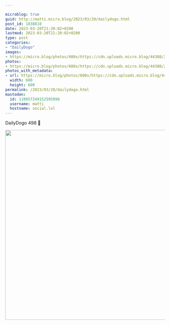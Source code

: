 ```yaml
---

microblog: true
guid: http://matti.micro.blog/2023/03/20/dailydogo.html
post_id: 1838818
date: 2023-03-20T21:20:02+0200
lastmod: 2023-03-20T21:20:02+0200
type: post
categories:
- "DailyDogo"
images:
- https://micro.blog/photos/600x/https://cdn.uploads.micro.blog/44388/2023/bf4613ef55.jpg
photos:
- https://micro.blog/photos/600x/https://cdn.uploads.micro.blog/44388/2023/bf4613ef55.jpg
photos_with_metadata:
- url: https://micro.blog/photos/600x/https://cdn.uploads.micro.blog/44388/2023/bf4613ef55.jpg
  width: 600
  height: 600
permalink: /2023/03/20/dailydogo.html
mastodon:
  id: 110057249152595098
  username: matti
  hostname: social.lol
---
```

DailyDogo 498 🐶

<img src="https://micro.blog/photos/600x/https://blog.martin-haehnel.de/uploads/2023/bf4613ef55.jpg" width="600" height="600" alt="" />
